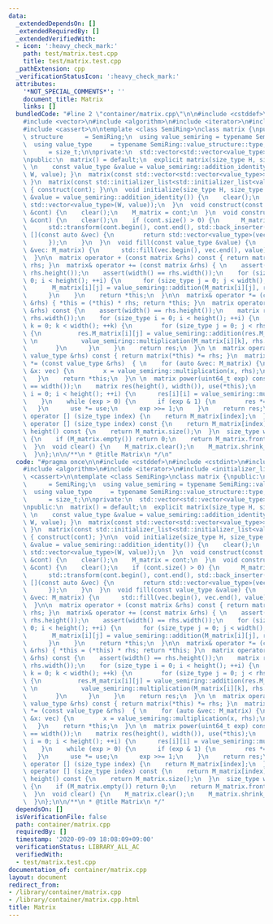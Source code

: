 ```yaml
---
data:
  _extendedDependsOn: []
  _extendedRequiredBy: []
  _extendedVerifiedWith:
  - icon: ':heavy_check_mark:'
    path: test/matrix.test.cpp
    title: test/matrix.test.cpp
  _pathExtension: cpp
  _verificationStatusIcon: ':heavy_check_mark:'
  attributes:
    '*NOT_SPECIAL_COMMENTS*': ''
    document_title: Matrix
    links: []
  bundledCode: "#line 2 \"container/matrix.cpp\"\n\n#include <cstddef>\n#include <cstdint>\n\
    #include <vector>\n#include <algorithm>\n#include <iterator>\n#include <initializer_list>\n\
    #include <cassert>\n\ntemplate <class SemiRing>\nclass matrix {\npublic:\n  using\
    \ structure      = SemiRing;\n  using value_semiring = typename SemiRing::value_structure;\n\
    \  using value_type     = typename SemiRing::value_structure::type;\n  using size_type\
    \      = size_t;\n\nprivate:\n  std::vector<std::vector<value_type>> M_matrix;\n\
    \npublic:\n  matrix() = default;\n  explicit matrix(size_type H, size_type W,\
    \ \n    const value_type &value = value_semiring::addition_identity()) { initialize(H,\
    \ W, value); }\n  matrix(const std::vector<std::vector<value_type>> &cont) { construct(cont);\
    \ }\n  matrix(const std::initializer_list<std::initializer_list<value_type>> &cont)\
    \ { construct(cont); }\n\n  void initialize(size_type H, size_type W, const value_type\
    \ &value = value_semiring::addition_identity()) {\n    clear();\n    M_matrix.assign(H,\
    \ std::vector<value_type>(W, value));\n  }\n  void construct(const std::vector<std::vector<value_type>>\
    \ &cont) {\n    clear();\n    M_matrix = cont;\n  }\n  void construct(const std::initializer_list<std::initializer_list<value_type>>\
    \ &cont) {\n    clear();\n    if (cont.size() > 0) {\n      M_matrix.reserve(cont.size());\n\
    \      std::transform(cont.begin(), cont.end(), std::back_inserter(M_matrix),\
    \ [](const auto &vec) {\n        return std::vector<value_type>(vec.begin(), vec.end());\n\
    \      });\n    }\n  }\n  void fill(const value_type &value) {\n    for (auto\
    \ &vec: M_matrix) {\n      std::fill(vec.begin(), vec.end(), value);\n    }\n\
    \  }\n\n  matrix operator + (const matrix &rhs) const { return matrix(*this) +=\
    \ rhs; }\n  matrix& operator += (const matrix &rhs) { \n    assert(height() ==\
    \ rhs.height());\n    assert(width() == rhs.width());\n    for (size_type i =\
    \ 0; i < height(); ++i) {\n      for (size_type j = 0; j < width(); ++j) {\n \
    \       M_matrix[i][j] = value_semiring::addition(M_matrix[i][j], rhs.M_matrix[i][j]);\n\
    \      }\n    }\n    return *this;\n  }\n\n  matrix& operator *= (const matrix\
    \ &rhs) { *this = (*this) * rhs; return *this; }\n  matrix operator * (const matrix\
    \ &rhs) const {\n    assert(width() == rhs.height());\n    matrix res(height(),\
    \ rhs.width());\n    for (size_type i = 0; i < height(); ++i) {\n      for (size_type\
    \ k = 0; k < width(); ++k) {\n        for (size_type j = 0; j < rhs.width(); ++j)\
    \ {\n          res.M_matrix[i][j] = value_semiring::addition(res.M_matrix[i][j],\
    \ \n            value_semiring::multiplication(M_matrix[i][k], rhs.M_matrix[k][j]));\n\
    \        }\n      }\n    }\n    return res;\n  }\n \n  matrix operator * (const\
    \ value_type &rhs) const { return matrix(*this) *= rhs; }\n  matrix& operator\
    \ *= (const value_type &rhs)  { \n    for (auto &vec: M_matrix) {\n      for (auto\
    \ &x: vec) {\n        x = value_semiring::multiplication(x, rhs);\n      }\n \
    \   }\n    return *this;\n  }\n \n  matrix power(uint64_t exp) const {\n    assert(height()\
    \ == width());\n    matrix res(height(), width()), use(*this);\n    for (size_type\
    \ i = 0; i < height(); ++i) {\n      res[i][i] = value_semiring::multiplication_identity();\n\
    \    }\n    while (exp > 0) {\n      if (exp & 1) {\n        res *= use;\n   \
    \   }\n      use *= use;\n      exp >>= 1;\n    }\n    return res;\n  }\n\n  std::vector<value_type>&\
    \ operator [] (size_type index) {\n    return M_matrix[index];\n  }\n  const std::vector<value_type>&\
    \ operator [] (size_type index) const {\n    return M_matrix[index];\n  }\n  size_type\
    \ height() const {\n    return M_matrix.size();\n  }\n  size_type width() const\
    \ {\n    if (M_matrix.empty()) return 0;\n    return M_matrix.front().size();\n\
    \  }\n  void clear() {\n    M_matrix.clear();\n    M_matrix.shrink_to_fit();\n\
    \  }\n};\n\n/**\n * @title Matrix\n */\n"
  code: "#pragma once\n\n#include <cstddef>\n#include <cstdint>\n#include <vector>\n\
    #include <algorithm>\n#include <iterator>\n#include <initializer_list>\n#include\
    \ <cassert>\n\ntemplate <class SemiRing>\nclass matrix {\npublic:\n  using structure\
    \      = SemiRing;\n  using value_semiring = typename SemiRing::value_structure;\n\
    \  using value_type     = typename SemiRing::value_structure::type;\n  using size_type\
    \      = size_t;\n\nprivate:\n  std::vector<std::vector<value_type>> M_matrix;\n\
    \npublic:\n  matrix() = default;\n  explicit matrix(size_type H, size_type W,\
    \ \n    const value_type &value = value_semiring::addition_identity()) { initialize(H,\
    \ W, value); }\n  matrix(const std::vector<std::vector<value_type>> &cont) { construct(cont);\
    \ }\n  matrix(const std::initializer_list<std::initializer_list<value_type>> &cont)\
    \ { construct(cont); }\n\n  void initialize(size_type H, size_type W, const value_type\
    \ &value = value_semiring::addition_identity()) {\n    clear();\n    M_matrix.assign(H,\
    \ std::vector<value_type>(W, value));\n  }\n  void construct(const std::vector<std::vector<value_type>>\
    \ &cont) {\n    clear();\n    M_matrix = cont;\n  }\n  void construct(const std::initializer_list<std::initializer_list<value_type>>\
    \ &cont) {\n    clear();\n    if (cont.size() > 0) {\n      M_matrix.reserve(cont.size());\n\
    \      std::transform(cont.begin(), cont.end(), std::back_inserter(M_matrix),\
    \ [](const auto &vec) {\n        return std::vector<value_type>(vec.begin(), vec.end());\n\
    \      });\n    }\n  }\n  void fill(const value_type &value) {\n    for (auto\
    \ &vec: M_matrix) {\n      std::fill(vec.begin(), vec.end(), value);\n    }\n\
    \  }\n\n  matrix operator + (const matrix &rhs) const { return matrix(*this) +=\
    \ rhs; }\n  matrix& operator += (const matrix &rhs) { \n    assert(height() ==\
    \ rhs.height());\n    assert(width() == rhs.width());\n    for (size_type i =\
    \ 0; i < height(); ++i) {\n      for (size_type j = 0; j < width(); ++j) {\n \
    \       M_matrix[i][j] = value_semiring::addition(M_matrix[i][j], rhs.M_matrix[i][j]);\n\
    \      }\n    }\n    return *this;\n  }\n\n  matrix& operator *= (const matrix\
    \ &rhs) { *this = (*this) * rhs; return *this; }\n  matrix operator * (const matrix\
    \ &rhs) const {\n    assert(width() == rhs.height());\n    matrix res(height(),\
    \ rhs.width());\n    for (size_type i = 0; i < height(); ++i) {\n      for (size_type\
    \ k = 0; k < width(); ++k) {\n        for (size_type j = 0; j < rhs.width(); ++j)\
    \ {\n          res.M_matrix[i][j] = value_semiring::addition(res.M_matrix[i][j],\
    \ \n            value_semiring::multiplication(M_matrix[i][k], rhs.M_matrix[k][j]));\n\
    \        }\n      }\n    }\n    return res;\n  }\n \n  matrix operator * (const\
    \ value_type &rhs) const { return matrix(*this) *= rhs; }\n  matrix& operator\
    \ *= (const value_type &rhs)  { \n    for (auto &vec: M_matrix) {\n      for (auto\
    \ &x: vec) {\n        x = value_semiring::multiplication(x, rhs);\n      }\n \
    \   }\n    return *this;\n  }\n \n  matrix power(uint64_t exp) const {\n    assert(height()\
    \ == width());\n    matrix res(height(), width()), use(*this);\n    for (size_type\
    \ i = 0; i < height(); ++i) {\n      res[i][i] = value_semiring::multiplication_identity();\n\
    \    }\n    while (exp > 0) {\n      if (exp & 1) {\n        res *= use;\n   \
    \   }\n      use *= use;\n      exp >>= 1;\n    }\n    return res;\n  }\n\n  std::vector<value_type>&\
    \ operator [] (size_type index) {\n    return M_matrix[index];\n  }\n  const std::vector<value_type>&\
    \ operator [] (size_type index) const {\n    return M_matrix[index];\n  }\n  size_type\
    \ height() const {\n    return M_matrix.size();\n  }\n  size_type width() const\
    \ {\n    if (M_matrix.empty()) return 0;\n    return M_matrix.front().size();\n\
    \  }\n  void clear() {\n    M_matrix.clear();\n    M_matrix.shrink_to_fit();\n\
    \  }\n};\n\n/**\n * @title Matrix\n */"
  dependsOn: []
  isVerificationFile: false
  path: container/matrix.cpp
  requiredBy: []
  timestamp: '2020-09-09 18:08:09+09:00'
  verificationStatus: LIBRARY_ALL_AC
  verifiedWith:
  - test/matrix.test.cpp
documentation_of: container/matrix.cpp
layout: document
redirect_from:
- /library/container/matrix.cpp
- /library/container/matrix.cpp.html
title: Matrix
---
```

